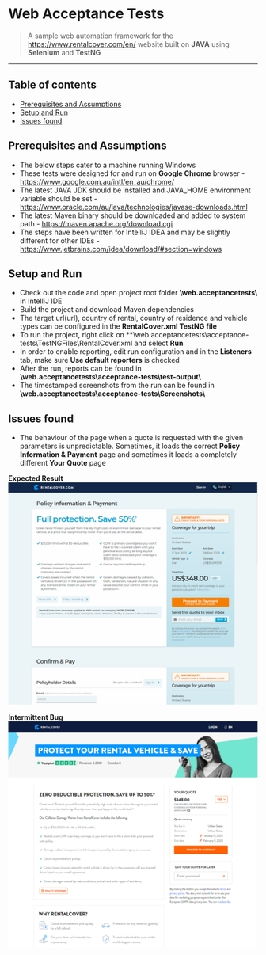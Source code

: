 # Web Acceptance Tests
> A sample web automation framework for the https://www.rentalcover.com/en/ website built on <b>JAVA</b> using <b>Selenium</b> and <b>TestNG</b>
<hr>

## Table of contents
* [Prerequisites and Assumptions](#prerequisites-and-assumptions)
* [Setup and Run](#setup-and-run)
* [Issues found](#issues-found)

## Prerequisites and Assumptions
* The below steps cater to a machine running Windows
* These tests were designed for and run on **Google Chrome** browser - https://www.google.com.au/intl/en_au/chrome/
* The latest JAVA JDK should be installed and JAVA_HOME environment variable should be set - https://www.oracle.com/au/java/technologies/javase-downloads.html
* The latest Maven binary should be downloaded and added to system path - https://maven.apache.org/download.cgi
* The steps have been written for IntelliJ IDEA and may be slightly different for other IDEs - https://www.jetbrains.com/idea/download/#section=windows

##  Setup and Run
* Check out the code and open project root folder **\web.acceptancetests\\** in IntelliJ IDE
* Build the project and download Maven dependencies
* The target url(url), country of rental, country of residence and vehicle types can be configured in the **RentalCover.xml TestNG file**  
* To run the project, right click on **\web.acceptancetests\acceptance-tests\TestNGFiles\RentalCover.xml</b> and select **Run**
* In order to enable reporting, edit run configuration and in the **Listeners** tab, make sure **Use default reporters** is checked
* After the run, reports can be found in **\web.acceptancetests\acceptance-tests\test-output\\**
* The timestamped screenshots from the run can be found in **\web.acceptancetests\acceptance-tests\Screenshots\\**

##  Issues found
* The behaviour of the page when a quote is requested with the given parameters is unpredictable. Sometimes, it loads the correct  **Policy Information & Payment** page and sometimes it loads a completely different **Your Quote** page
  
**Expected Result**
![ExpectedResult](Screenshots/PolicyConfirmation.png)

**Intermittent Bug**
![ActualResult](Screenshots/QuotePage.png)